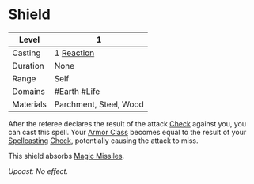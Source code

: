# Shield

| Level     | 1                                                      |
| --------- | ------------------------------------------------------ |
| Casting   | 1 [Reaction](../../../../Game%20Procedures/Reaction.md) |
| Duration  | None                                                   |
| Range     | Self                                                   |
| Domains   | #Earth #Life                                           |
| Materials | Parchment, Steel, Wood                                 |

After the referee declares the result of the attack [Check](../../../../Game%20Procedures/Check.md) against you, you can cast this spell. Your [Armor Class](../../../../Player%20Characters/Derived%20Statistics/Armor%20Class.md) becomes equal to the result of your [Spellcasting](../../../Spellcasting.md) [Check](../../../../Game%20Procedures/Check.md), potentially causing the attack to miss.

This shield absorbs [Magic Missiles](Magic%20Missile.md).

*Upcast: No effect.*